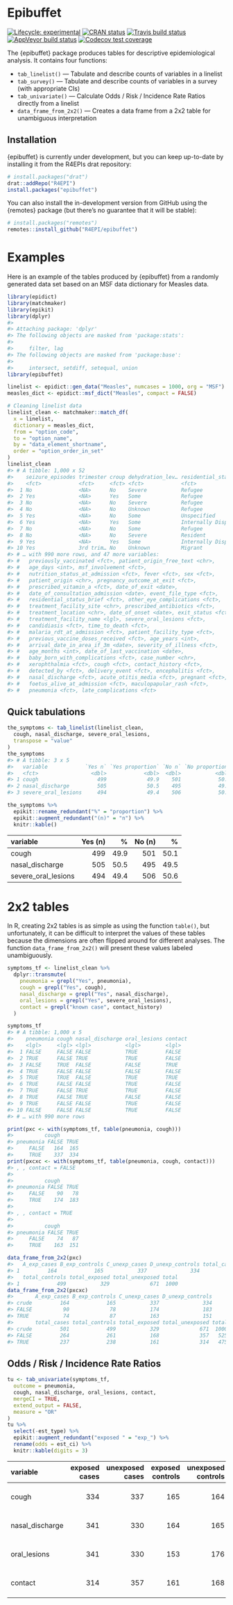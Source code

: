 Epibuffet
================

<!-- README.md is generated from README.Rmd. Please edit that file -->

<!-- badges: start -->

[![Lifecycle:
experimental](https://img.shields.io/badge/lifecycle-experimental-orange.svg)](https://www.tidyverse.org/lifecycle/#experimental)
[![CRAN
status](https://www.r-pkg.org/badges/version/epibuffet)](https://CRAN.R-project.org/package=epibuffet)
[![Travis build
status](https://travis-ci.org/R4EPI/epibuffet.svg?branch=master)](https://travis-ci.org/R4EPI/epibuffet)
[![AppVeyor build
status](https://ci.appveyor.com/api/project/status/github/zkamvar/epibuffet?branch=master&svg=true)](https://ci.appveyor.com/project/zkamvar/epibuffet)
[![Codecov test
coverage](https://codecov.io/gh/R4EPI/epibuffet/branch/master/graph/badge.svg)](https://codecov.io/gh/R4EPI/epibuffet?branch=master)
<!-- badges: end -->

The {epibuffet} package produces tables for descriptive epidemiological
analysis. It contains four functions:

  - `tab_linelist()` — Tabulate and describe counts of variables in a
    linelist
  - `tab_survey()` — Tabulate and describe counts of variables in a
    survey (with appropriate CIs)
  - `tab_univariate()` — Calculate Odds / Risk / Incidence Rate Ratios
    directly from a linelist
  - `data_frame_from_2x2()` — Creates a data frame from a 2x2 table for
    unambiguous interpretation

## Installation

{epibuffet} is currently under development, but you can keep up-to-date
by installing it from the R4EPIs drat repository:

``` r
# install.packages("drat")
drat::addRepo("R4EPI")
install.packages("epibuffet")
```

You can also install the in-development version from GitHub using the
{remotes} package (but there’s no guarantee that it will be stable):

``` r
# install.packages("remotes")
remotes::install_github("R4EPI/epibuffet") 
```

# Examples

Here is an example of the tables produced by {epibuffet} from a randomly
generated data set based on an MSF data dictionary for Measles data.

``` r
library(epidict)
library(matchmaker)
library(epikit)
library(dplyr)
#> 
#> Attaching package: 'dplyr'
#> The following objects are masked from 'package:stats':
#> 
#>     filter, lag
#> The following objects are masked from 'package:base':
#> 
#>     intersect, setdiff, setequal, union
library(epibuffet)

linelist <- epidict::gen_data("Measles", numcases = 1000, org = "MSF")
measles_dict <- epidict::msf_dict("Measles", compact = FALSE)

# Cleaning linelist data
linelist_clean <- matchmaker::match_df(
  x = linelist,
  dictionary = measles_dict,
  from = "option_code",
  to = "option_name",
  by = "data_element_shortname",
  order = "option_order_in_set"
)
linelist_clean
#> # A tibble: 1,000 x 52
#>    seizure_episodes trimester croup dehydration_lev… residential_sta…
#>    <fct>            <fct>     <fct> <fct>            <fct>           
#>  1 No               <NA>      No    Severe           Refugee         
#>  2 Yes              <NA>      Yes   Some             Refugee         
#>  3 No               <NA>      No    Severe           Refugee         
#>  4 No               <NA>      No    Unknown          Refugee         
#>  5 Yes              <NA>      No    Some             Unspecified     
#>  6 Yes              <NA>      Yes   Some             Internally Disp…
#>  7 No               <NA>      No    Some             Refugee         
#>  8 No               <NA>      No    Severe           Resident        
#>  9 Yes              <NA>      Yes   Some             Internally Disp…
#> 10 Yes              3rd trim… No    Unknown          Migrant         
#> # … with 990 more rows, and 47 more variables:
#> #   previously_vaccinated <fct>, patient_origin_free_text <chr>,
#> #   age_days <int>, msf_involvement <fct>,
#> #   nutrition_status_at_admission <fct>, fever <fct>, sex <fct>,
#> #   patient_origin <chr>, pregnancy_outcome_at_exit <fct>,
#> #   prescribed_vitamin_a <fct>, date_of_exit <date>,
#> #   date_of_consultation_admission <date>, event_file_type <fct>,
#> #   residential_status_brief <fct>, other_eye_complications <fct>,
#> #   treatment_facility_site <chr>, prescribed_antibiotics <fct>,
#> #   treatment_location <chr>, date_of_onset <date>, exit_status <fct>,
#> #   treatment_facility_name <lgl>, severe_oral_lesions <fct>,
#> #   candidiasis <fct>, time_to_death <fct>,
#> #   malaria_rdt_at_admission <fct>, patient_facility_type <fct>,
#> #   previous_vaccine_doses_received <fct>, age_years <int>,
#> #   arrival_date_in_area_if_3m <date>, severity_of_illness <fct>,
#> #   age_months <int>, date_of_last_vaccination <date>,
#> #   baby_born_with_complications <fct>, case_number <chr>,
#> #   xerophthalmia <fct>, cough <fct>, contact_history <fct>,
#> #   detected_by <fct>, delivery_event <fct>, encephalitis <fct>,
#> #   nasal_discharge <fct>, acute_otitis_media <fct>, pregnant <fct>,
#> #   foetus_alive_at_admission <fct>, maculopapular_rash <fct>,
#> #   pneumonia <fct>, late_complications <fct>
```

## Quick tabulations

``` r
the_symptoms <- tab_linelist(linelist_clean,
  cough, nasal_discharge, severe_oral_lesions,
  transpose = "value"
) 
the_symptoms
#> # A tibble: 3 x 5
#>   variable            `Yes n` `Yes proportion` `No n` `No proportion`
#>   <fct>                 <dbl>            <dbl>  <dbl>           <dbl>
#> 1 cough                   499             49.9    501            50.1
#> 2 nasal_discharge         505             50.5    495            49.5
#> 3 severe_oral_lesions     494             49.4    506            50.6
```

``` r
the_symptoms %>%
  epikit::rename_redundant("%" = "proportion") %>%
  epikit::augment_redundant("(n)" = "n") %>%
  knitr::kable()
```

| variable              | Yes (n) |    % | No (n) |    % |
| :-------------------- | ------: | ---: | -----: | ---: |
| cough                 |     499 | 49.9 |    501 | 50.1 |
| nasal\_discharge      |     505 | 50.5 |    495 | 49.5 |
| severe\_oral\_lesions |     494 | 49.4 |    506 | 50.6 |

# 2x2 tables

In R, creating 2x2 tables is as simple as using the function `table()`,
but unfortunately, it can be difficult to interpret the values of these
tables because the dimensions are often flipped around for different
analyses. The function `data_frame_from_2x2()` will present these values
labeled unambiguously.

``` r
symptoms_tf <- linelist_clean %>%
  dplyr::transmute(
    pneumonia = grepl("Yes", pneumonia),
    cough = grepl("Yes", cough),
    nasal_discharge = grepl("Yes", nasal_discharge),
    oral_lesions = grepl("Yes", severe_oral_lesions),
    contact = grepl("known case", contact_history)
  ) 

symptoms_tf
#> # A tibble: 1,000 x 5
#>    pneumonia cough nasal_discharge oral_lesions contact
#>    <lgl>     <lgl> <lgl>           <lgl>        <lgl>  
#>  1 FALSE     FALSE FALSE           TRUE         FALSE  
#>  2 TRUE      FALSE TRUE            TRUE         FALSE  
#>  3 FALSE     TRUE  FALSE           FALSE        TRUE   
#>  4 TRUE      FALSE FALSE           FALSE        FALSE  
#>  5 TRUE      TRUE  FALSE           TRUE         TRUE   
#>  6 TRUE      FALSE FALSE           TRUE         FALSE  
#>  7 TRUE      FALSE TRUE            TRUE         FALSE  
#>  8 TRUE      FALSE TRUE            FALSE        FALSE  
#>  9 TRUE      FALSE FALSE           TRUE         FALSE  
#> 10 FALSE     FALSE FALSE           TRUE         FALSE  
#> # … with 990 more rows

print(pxc <- with(symptoms_tf, table(pneumonia, cough)))
#>          cough
#> pneumonia FALSE TRUE
#>     FALSE   164  165
#>     TRUE    337  334
print(pxcxc <- with(symptoms_tf, table(pneumonia, cough, contact)))
#> , , contact = FALSE
#> 
#>          cough
#> pneumonia FALSE TRUE
#>     FALSE    90   78
#>     TRUE    174  183
#> 
#> , , contact = TRUE
#> 
#>          cough
#> pneumonia FALSE TRUE
#>     FALSE    74   87
#>     TRUE    163  151

data_frame_from_2x2(pxc)
#>   A_exp_cases B_exp_controls C_unexp_cases D_unexp_controls total_cases
#> 1         164            165           337              334         501
#>   total_controls total_exposed total_unexposed total
#> 1            499           329             671  1000
data_frame_from_2x2(pxcxc)
#>       A_exp_cases B_exp_controls C_unexp_cases D_unexp_controls
#> crude         164            165           337              334
#> FALSE          90             78           174              183
#> TRUE           74             87           163              151
#>       total_cases total_controls total_exposed total_unexposed total
#> crude         501            499           329             671  1000
#> FALSE         264            261           168             357   525
#> TRUE          237            238           161             314   475
```

## Odds / Risk / Incidence Rate Ratios

``` r
tu <- tab_univariate(symptoms_tf, 
  outcome = pneumonia, 
  cough, nasal_discharge, oral_lesions, contact,
  mergeCI = TRUE,
  extend_output = FALSE,
  measure = "OR"
)
tu %>% 
  select(-est_type) %>% 
  epikit::augment_redundant("exposed " = "exp_") %>%
  rename(odds = est_ci) %>%
  knitr::kable(digits = 3)
```

| variable         | exposed cases | unexposed cases | exposed controls | unexposed controls | odds                | p.value |
| :--------------- | ------------: | --------------: | ---------------: | -----------------: | :------------------ | ------: |
| cough            |           334 |             337 |              165 |                164 | 0.985 (0.757–1.282) |   0.911 |
| nasal\_discharge |           341 |             330 |              164 |                165 | 1.040 (0.799–1.354) |   0.773 |
| oral\_lesions    |           341 |             330 |              153 |                176 | 1.189 (0.913–1.548) |   0.200 |
| contact          |           314 |             357 |              161 |                168 | 0.918 (0.705–1.195) |   0.524 |
